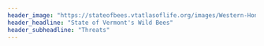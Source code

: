 ```yaml
---
header_image: "https://stateofbees.vtatlasoflife.org/images/Western-Honey-Bee-huckleberry.jpg"
header_headline: "State of Vermont's Wild Bees"
header_subheadline: "Threats"
---
```

